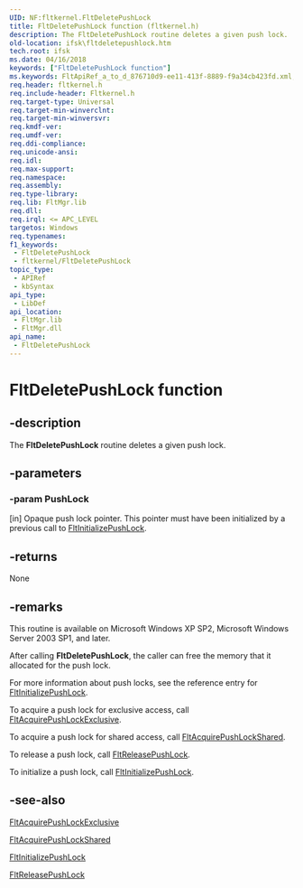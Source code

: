 ```yaml
---
UID: NF:fltkernel.FltDeletePushLock
title: FltDeletePushLock function (fltkernel.h)
description: The FltDeletePushLock routine deletes a given push lock.
old-location: ifsk\fltdeletepushlock.htm
tech.root: ifsk
ms.date: 04/16/2018
keywords: ["FltDeletePushLock function"]
ms.keywords: FltApiRef_a_to_d_876710d9-ee11-413f-8889-f9a34cb423fd.xml, FltDeletePushLock, FltDeletePushLock routine [Installable File System Drivers], fltkernel/FltDeletePushLock, ifsk.fltdeletepushlock
req.header: fltkernel.h
req.include-header: Fltkernel.h
req.target-type: Universal
req.target-min-winverclnt: 
req.target-min-winversvr: 
req.kmdf-ver: 
req.umdf-ver: 
req.ddi-compliance: 
req.unicode-ansi: 
req.idl: 
req.max-support: 
req.namespace: 
req.assembly: 
req.type-library: 
req.lib: FltMgr.lib
req.dll: 
req.irql: <= APC_LEVEL
targetos: Windows
req.typenames: 
f1_keywords:
 - FltDeletePushLock
 - fltkernel/FltDeletePushLock
topic_type:
 - APIRef
 - kbSyntax
api_type:
 - LibDef
api_location:
 - FltMgr.lib
 - FltMgr.dll
api_name:
 - FltDeletePushLock
---
```


# FltDeletePushLock function


## -description

The <b>FltDeletePushLock</b> routine deletes a given push lock.

## -parameters

### -param PushLock 

[in]
Opaque push lock pointer. This pointer must have been initialized by a previous call to <a href="/windows-hardware/drivers/ddi/fltkernel/nf-fltkernel-fltinitializepushlock">FltInitializePushLock</a>.

## -returns

None

## -remarks

This routine is available on Microsoft Windows XP SP2, Microsoft Windows Server 2003 SP1, and later. 

After calling <b>FltDeletePushLock</b>, the caller can free the memory that it allocated for the push lock. 

For more information about push locks, see the reference entry for <a href="/windows-hardware/drivers/ddi/fltkernel/nf-fltkernel-fltinitializepushlock">FltInitializePushLock</a>. 

To acquire a push lock for exclusive access, call <a href="/windows-hardware/drivers/ddi/fltkernel/nf-fltkernel-fltacquirepushlockexclusive">FltAcquirePushLockExclusive</a>. 

To acquire a push lock for shared access, call <a href="/windows-hardware/drivers/ddi/fltkernel/nf-fltkernel-fltacquirepushlockshared">FltAcquirePushLockShared</a>. 

To release a push lock, call <a href="/windows-hardware/drivers/ddi/fltkernel/nf-fltkernel-fltreleasepushlock">FltReleasePushLock</a>. 

To initialize a push lock, call <a href="/windows-hardware/drivers/ddi/fltkernel/nf-fltkernel-fltinitializepushlock">FltInitializePushLock</a>.

## -see-also

<a href="/windows-hardware/drivers/ddi/fltkernel/nf-fltkernel-fltacquirepushlockexclusive">FltAcquirePushLockExclusive</a>



<a href="/windows-hardware/drivers/ddi/fltkernel/nf-fltkernel-fltacquirepushlockshared">FltAcquirePushLockShared</a>



<a href="/windows-hardware/drivers/ddi/fltkernel/nf-fltkernel-fltinitializepushlock">FltInitializePushLock</a>



<a href="/windows-hardware/drivers/ddi/fltkernel/nf-fltkernel-fltreleasepushlock">FltReleasePushLock</a>
